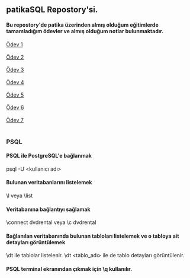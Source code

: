 ## patikaSQL Repostory'si.
#### Bu repostory'de patika üzerinden almış olduğum eğitimlerde tamamladığım ödevler ve almış olduğum notlar bulunmaktadır.
[Ödev 1](https://github.com/frattshn/patikaOdevler/blob/main/odev1.sql) <br/><br/>
[Ödev 2](https://github.com/frattshn/patikaOdevler/blob/main/odev2.sql) <br/><br/>
[Ödev 3](https://github.com/frattshn/patikaOdevler/blob/main/odev3.sql) <br/><br/>
[Ödev 4](https://github.com/frattshn/patikaOdevler/blob/main/odev4.sql) <br/><br/>
[Ödev 5](https://github.com/frattshn/patikaOdevler/blob/main/odev5.sql) <br/><br/>
[Ödev 6](https://github.com/frattshn/patikaOdevler/blob/main/odev6.sql) <br/><br/>
[Ödev 7](https://github.com/frattshn/patikaOdevler/blob/main/odev7.sql) <br/><br/>


### PSQL
#### PSQL ile PostgreSQL'e bağlanmak
psql -U <kullanıcı adı>

#### Bulunan veritabanlarını listelemek
\l veya \list

#### Veritabanına bağlantıyı sağlamak
\connect dvdrental veya \c dvdrental

#### Bağlanılan veritabanında bulunan tabloları listelemek ve o tabloya ait detayları görüntülemek
\dt ile tablolar listelenir. \dt <tablo_adı> ile de tablo detayları görüntülenir.

#### PSQL terminal ekranından çıkmak için \q kullanılır.
 
